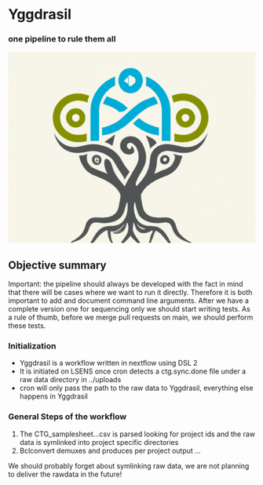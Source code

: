 # Yggdrasil

### one pipeline to rule them all
![Suck it](logo_ygg.png "Best icon ever")
## Objective summary

Important: the pipeline should always be developed with the fact in mind that there will be cases
where we want to run it directly. Therefore it is both important to add and document command line
arguments. After we have a complete version one for sequencing only we should start writing tests.
As a rule of thumb, before we merge pull requests on main, we should perform these tests.

### Initialization

* Yggdrasil is a workflow written in nextflow using DSL 2
* It is initiated on LSENS once cron detects a ctg.sync.done file under a raw data directory in ../uploads
* cron will only pass the path to the raw data to Yggdrasil, everything else happens in Yggdrasil

### General Steps of the workflow

1. The CTG_samplesheet...csv is parsed looking for project ids and the raw data is symlinked into project specific directories
2. Bclconvert demuxes and produces per project output
...

We should probably forget about symlinking raw data, we are not planning to deliver the rawdata in the future!

